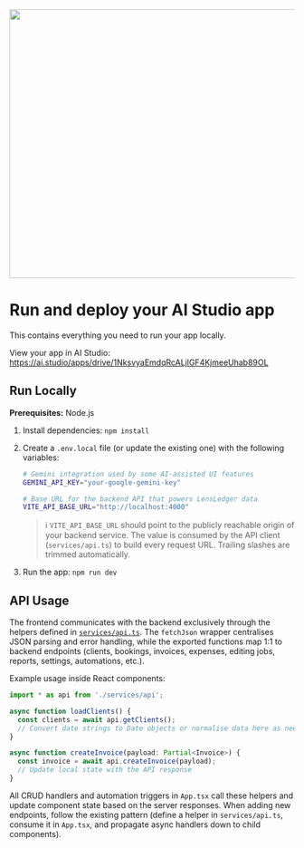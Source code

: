 <div align="center">
<img width="1200" height="475" alt="GHBanner" src="https://github.com/user-attachments/assets/0aa67016-6eaf-458a-adb2-6e31a0763ed6" />
</div>

# Run and deploy your AI Studio app

This contains everything you need to run your app locally.

View your app in AI Studio: https://ai.studio/apps/drive/1NksvyaEmdqRcALjlGF4KjmeeUhab89OL

## Run Locally

**Prerequisites:**  Node.js


1. Install dependencies:
   `npm install`
2. Create a `.env.local` file (or update the existing one) with the following variables:

   ```bash
   # Gemini integration used by some AI-assisted UI features
   GEMINI_API_KEY="your-google-gemini-key"

   # Base URL for the backend API that powers LensLedger data
   VITE_API_BASE_URL="http://localhost:4000"
   ```

   > ℹ️  `VITE_API_BASE_URL` should point to the publicly reachable origin of your backend service. The value is consumed by the API client (`services/api.ts`) to build every request URL. Trailing slashes are trimmed automatically.

3. Run the app:
   `npm run dev`

## API Usage

The frontend communicates with the backend exclusively through the helpers defined in [`services/api.ts`](services/api.ts). The `fetchJson` wrapper centralises JSON parsing and error handling, while the exported functions map 1:1 to backend endpoints (clients, bookings, invoices, expenses, editing jobs, reports, settings, automations, etc.).

Example usage inside React components:

```ts
import * as api from './services/api';

async function loadClients() {
  const clients = await api.getClients();
  // Convert date strings to Date objects or normalise data here as needed
}

async function createInvoice(payload: Partial<Invoice>) {
  const invoice = await api.createInvoice(payload);
  // Update local state with the API response
}
```

All CRUD handlers and automation triggers in `App.tsx` call these helpers and update component state based on the server responses. When adding new endpoints, follow the existing pattern (define a helper in `services/api.ts`, consume it in `App.tsx`, and propagate async handlers down to child components).
